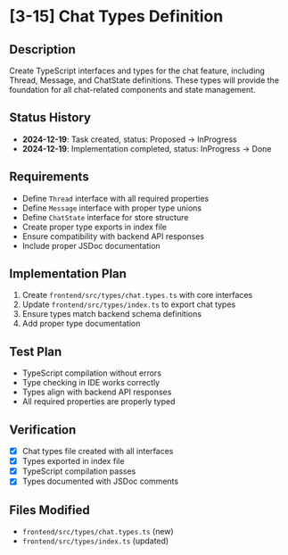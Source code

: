 # [3-15] Chat Types Definition

## Description
Create TypeScript interfaces and types for the chat feature, including Thread, Message, and ChatState definitions. These types will provide the foundation for all chat-related components and state management.

## Status History
- **2024-12-19**: Task created, status: Proposed → InProgress
- **2024-12-19**: Implementation completed, status: InProgress → Done

## Requirements
- Define `Thread` interface with all required properties
- Define `Message` interface with proper type unions
- Define `ChatState` interface for store structure
- Create proper type exports in index file
- Ensure compatibility with backend API responses
- Include proper JSDoc documentation

## Implementation Plan
1. Create `frontend/src/types/chat.types.ts` with core interfaces
2. Update `frontend/src/types/index.ts` to export chat types
3. Ensure types match backend schema definitions
4. Add proper type documentation

## Test Plan
- TypeScript compilation without errors
- Type checking in IDE works correctly
- Types align with backend API responses
- All required properties are properly typed

## Verification
- [x] Chat types file created with all interfaces
- [x] Types exported in index file
- [x] TypeScript compilation passes
- [x] Types documented with JSDoc comments

## Files Modified
- `frontend/src/types/chat.types.ts` (new)
- `frontend/src/types/index.ts` (updated) 